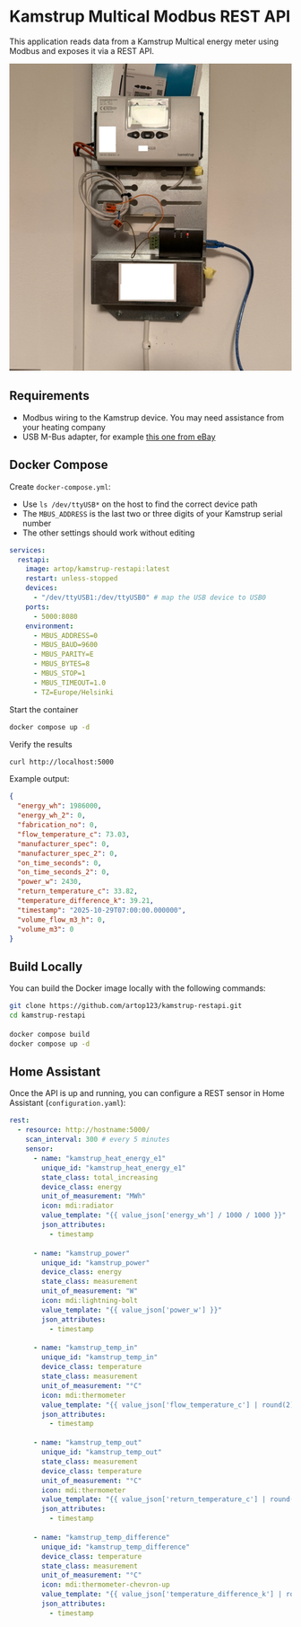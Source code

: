 ﻿# Kamstrup Multical Modbus REST API

This application reads data from a Kamstrup Multical energy meter using Modbus and exposes it via a REST API.

![Kamstrup Multical](assets/kamstrup.jpg)

## Requirements

- Modbus wiring to the Kamstrup device. You may need assistance from your heating company
- USB M-Bus adapter, for example [this one from eBay](https://www.ebay.com/itm/396132088601)

## Docker Compose

Create `docker-compose.yml`:
- Use `ls /dev/ttyUSB*` on the host to find the correct device path
- The `MBUS_ADDRESS` is the last two or three digits of your Kamstrup serial number
- The other settings should work without editing

```yaml
services:
  restapi:
    image: artop/kamstrup-restapi:latest
    restart: unless-stopped
    devices:
      - "/dev/ttyUSB1:/dev/ttyUSB0" # map the USB device to USB0
    ports:
      - 5000:8080
    environment:
      - MBUS_ADDRESS=0
      - MBUS_BAUD=9600
      - MBUS_PARITY=E
      - MBUS_BYTES=8
      - MBUS_STOP=1
      - MBUS_TIMEOUT=1.0
      - TZ=Europe/Helsinki
```

Start the container

```bash
docker compose up -d
```

Verify the results 
```bash
curl http://localhost:5000
```

Example output:
```json
{
  "energy_wh": 1986000,
  "energy_wh_2": 0,
  "fabrication_no": 0,
  "flow_temperature_c": 73.03,
  "manufacturer_spec": 0,
  "manufacturer_spec_2": 0,
  "on_time_seconds": 0,
  "on_time_seconds_2": 0,
  "power_w": 2430,
  "return_temperature_c": 33.82,
  "temperature_difference_k": 39.21,
  "timestamp": "2025-10-29T07:00:00.000000",
  "volume_flow_m3_h": 0,
  "volume_m3": 0
}
```

## Build Locally

You can build the Docker image locally with the following commands:

```bash
git clone https://github.com/artop123/kamstrup-restapi.git
cd kamstrup-restapi

docker compose build
docker compose up -d
```

## Home Assistant

Once the API is up and running, you can configure a REST sensor in Home Assistant (`configuration.yaml`):

```yaml
rest:
  - resource: http://hostname:5000/
    scan_interval: 300 # every 5 minutes
    sensor:
      - name: "kamstrup_heat_energy_e1"
        unique_id: "kamstrup_heat_energy_e1"
        state_class: total_increasing
        device_class: energy
        unit_of_measurement: "MWh"
        icon: mdi:radiator
        value_template: "{{ value_json['energy_wh'] / 1000 / 1000 }}"
        json_attributes:
          - timestamp

      - name: "kamstrup_power"
        unique_id: "kamstrup_power"
        device_class: energy
        state_class: measurement
        unit_of_measurement: "W"
        icon: mdi:lightning-bolt
        value_template: "{{ value_json['power_w'] }}"
        json_attributes:
          - timestamp

      - name: "kamstrup_temp_in"
        unique_id: "kamstrup_temp_in"
        device_class: temperature
        state_class: measurement
        unit_of_measurement: "°C"
        icon: mdi:thermometer
        value_template: "{{ value_json['flow_temperature_c'] | round(2) }}"
        json_attributes:
          - timestamp

      - name: "kamstrup_temp_out"
        unique_id: "kamstrup_temp_out"
        state_class: measurement
        device_class: temperature
        unit_of_measurement: "°C"
        icon: mdi:thermometer
        value_template: "{{ value_json['return_temperature_c'] | round(2) }}"
        json_attributes:
          - timestamp

      - name: "kamstrup_temp_difference"
        unique_id: "kamstrup_temp_difference"
        device_class: temperature
        state_class: measurement
        unit_of_measurement: "°C"
        icon: mdi:thermometer-chevron-up
        value_template: "{{ value_json['temperature_difference_k'] | round(2) }}"
        json_attributes:
          - timestamp
```